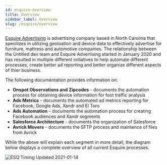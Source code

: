 ```yaml
---
id: esquire-overview
title: Overview
sidebar_label: Overview
slug: /esquire/overview
---
```


[Esquire Advertising](https://esquireadvertising.com/) is advertising company based in North Carolina that specilizes in utilizing geoloation and device data to effectively advertise for furniture, mattress and automotive companies. The relationship between the Untitled dev team and Esquire Advertising started in January 2020 and has resulted in multiple different initiatives to help automate different processes, create better ad reporting and better organize different aspects of thier business. 

The following documentation provides information on: 
  - **Onspot Observations and Zipcodes** - documents the automation process for obtaining device information for foot traffic analysis 
  - **Ads Metrics** - documents the automated ad metrics reporting for Facebook, Google Ads, Xandr and El Toro
  - **Ads Automation** - documents the automation process for creating Facebook audiences and Xandr segments
  - **Salesforce Architecture** - documents the organization of Salesforce
  - **Avrick Movers** - documents the SFTP process and maintence of files from Avrick
  
  While the above will explain each segment in more detail, the diagram below displays a complete overview of all current Esquire processes. 
  
  ![ESQ Timing Updated 2021-01-14](https://user-images.githubusercontent.com/51334006/106657586-35e3ea80-656a-11eb-9047-162fc2da6ad5.png)
